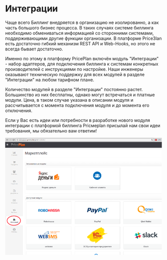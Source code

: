 # Интеграции

Чаще всего Биллинг внедряется в организацию не изолированно, а как часть большого бизнес процесса. В таких случаях системе биллинга необходимо обмениваться информацией со сторонними системами, поддерживающими другие функции организации. В платформе PriceЗlan есть достаточно гибкий механизм REST API и Web-Hooks, но этого не всегда бывает достаточно.

Именно по этому в платформу PricePlan включён модуль "Интеграции" - набор адаптеров, для подключения биллинга к системам конкретных производителей с инструкциями по настройке. Наши инженеры оказывают техническую поддержку для всех модулей в разделе "Интеграции" на любом тарифном плане.

Количество модулей в разделе "Интеграции" постоянно растет. Большинство из них бесплатны, однако могут встречаться и платные модули. Цена, в таком случае указана в описании модуля и рассчитывается с момента подключения модуля и до момента его отключения.

Если у Вас есть идеи или потребности в разработке нового модуля интеграции с платформой биллинга Pricмeplan присылай нам свои идеи требования, мы обязательно вам ответим!

![](../assets/integrations.png)

